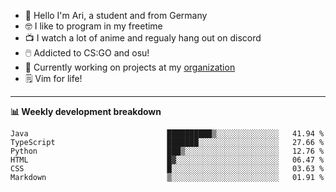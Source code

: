 * 👋 Hello I'm Ari, a student and from Germany
* 🤓 I like to program in my freetime
* 📺 I watch a lot of anime and regualy hang out on discord
* 🖱️ Addicted to CS:GO and osu!
* 👷 Currently working on projects at my [organization](https://github.com/aridevelopment-de)
* 🗒️ Vim for life!

<hr />

**📊 Weekly development breakdown**

<!--START_SECTION:waka-->

```text
Java                               ██████████▒░░░░░░░░░░░░░░   41.94 %
TypeScript                         ███████░░░░░░░░░░░░░░░░░░   27.66 %
Python                             ███▒░░░░░░░░░░░░░░░░░░░░░   12.76 %
HTML                               █▓░░░░░░░░░░░░░░░░░░░░░░░   06.47 %
CSS                                █░░░░░░░░░░░░░░░░░░░░░░░░   03.63 %
Markdown                           ▒░░░░░░░░░░░░░░░░░░░░░░░░   01.91 %
```

<!--END_SECTION:waka-->

